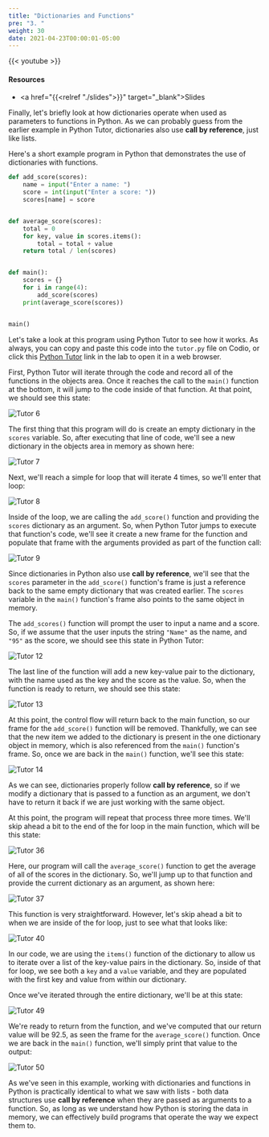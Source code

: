 ```yaml
---
title: "Dictionaries and Functions"
pre: "3. "
weight: 30
date: 2021-04-23T00:00:01-05:00
---
```


{{< youtube  >}}

#### Resources

* <a href="{{<relref "./slides">}}" target="_blank">Slides</a>

Finally, let's briefly look at how dictionaries operate when used as parameters to functions in Python. As we can probably guess from the earlier example in Python Tutor, dictionaries also use **call by reference**, just like lists.

Here's a short example program in Python that demonstrates the use of dictionaries with functions.

```python
def add_score(scores):
    name = input("Enter a name: ")
    score = int(input("Enter a score: "))
    scores[name] = score


def average_score(scores):
    total = 0
    for key, value in scores.items():
        total = total + value
    return total / len(scores)


def main():
    scores = {}
    for i in range(4):
        add_score(scores)
    print(average_score(scores))


main()
```

Let's take a look at this program using Python Tutor to see how it works. As always, you can copy and paste this code into the `tutor.py` file on Codio, or click this [Python Tutor](https://pythontutor.com/visualize.html#code=def%20add_score%28scores%29%3A%0A%20%20%20%20name%20%3D%20input%28%22Enter%20a%20name%3A%20%22%29%0A%20%20%20%20score%20%3D%20int%28input%28%22Enter%20a%20score%3A%20%22%29%29%0A%20%20%20%20scores%5Bname%5D%20%3D%20score%0A%0A%0Adef%20average_score%28scores%29%3A%0A%20%20%20%20total%20%3D%200%0A%20%20%20%20for%20key,%20value%20in%20scores.items%28%29%3A%0A%20%20%20%20%20%20%20%20total%20%3D%20total%20%2B%20value%0A%20%20%20%20return%20total%20/%20len%28scores%29%0A%0A%0Adef%20main%28%29%3A%0A%20%20%20%20scores%20%3D%20%7B%7D%0A%20%20%20%20for%20i%20in%20range%284%29%3A%0A%20%20%20%20%20%20%20%20add_score%28scores%29%0A%20%20%20%20print%28average_score%28scores%29%29%0A%0A%0Amain%28%29&cumulative=false&curInstr=0&heapPrimitives=nevernest&mode=display&origin=opt-frontend.js&py=3&rawInputLstJSON=%5B%5D&textReferences=false) link in the lab to open it in a web browser.

First, Python Tutor will iterate through the code and record all of the functions in the objects area. Once it reaches the call to the `main()` function at the bottom, it will jump to the code inside of that function. At that point, we should see this state:

![Tutor 6](/images/lab14/tutor14_6.png)

The first thing that this program will do is create an empty dictionary in the `scores` variable. So, after executing that line of code, we'll see a new dictionary in the objects area in memory as shown here:

![Tutor 7](/images/lab14/tutor14_7.png)

Next, we'll reach a simple for loop that will iterate $4$ times, so we'll enter that loop:

![Tutor 8](/images/lab14/tutor14_8.png)

Inside of the loop, we are calling the `add_score()` function and providing the `scores` dictionary as an argument. So, when Python Tutor jumps to execute that function's code, we'll see it create a new frame for the function and populate that frame with the arguments provided as part of the function call:

![Tutor 9](/images/lab14/tutor14_9.png)

Since dictionaries in Python also use **call by reference**, we'll see that the `scores` parameter in the `add_score()` function's frame is just a reference back to the same empty dictionary that was created earlier. The `scores` variable in the `main()` function's frame also points to the same object in memory. 

The `add_scores()` function will prompt the user to input a name and a score. So, if we assume that the user inputs the string `"Name"` as the name, and `"95"` as the score, we should see this state in Python Tutor:

![Tutor 12](/images/lab14/tutor14_12.png)

The last line of the function will add a new key-value pair to the dictionary, with the name used as the key and the score as the value. So, when the function is ready to return, we should see this state:

![Tutor 13](/images/lab14/tutor14_13.png)

At this point, the control flow will return back to the main function, so our frame for the `add_score()` function will be removed. Thankfully, we can see that the new item we added to the dictionary is present in the one dictionary object in memory, which is also referenced from the `main()` function's frame. So, once we are back in the `main()` function, we'll see this state:

![Tutor 14](/images/lab14/tutor14_14.png)

As we can see, dictionaries properly follow **call by reference**, so if we modify a dictionary that is passed to a function as an argument, we don't have to return it back if we are just working with the same object.

At this point, the program will repeat that process three more times. We'll skip ahead a bit to the end of the for loop in the main function, which will be this state:

![Tutor 36](/images/lab14/tutor14_36.png)

Here, our program will call the `average_score()` function to get the average of all of the scores in the dictionary. So, we'll jump up to that function and provide the current dictionary as an argument, as shown here:

![Tutor 37](/images/lab14/tutor14_37.png)

This function is very straightforward. However, let's skip ahead a bit to when we are inside of the for loop, just to see what that looks like:

![Tutor 40](/images/lab14/tutor14_40.png)

In our code, we are using the `items()` function of the dictionary to allow us to iterate over a list of the key-value pairs in the dictionary. So, inside of that for loop, we see both a `key` and a `value` variable, and they are populated with the first key and value from within our dictionary. 

Once we've iterated through the entire dictionary, we'll be at this state:

![Tutor 49](/images/lab14/tutor14_49.png)

We're ready to return from the function, and we've computed that our return value will be $92.5$, as seen the frame for the `average_score()` function. Once we are back in the `main()` function, we'll simply print that value to the output:

![Tutor 50](/images/lab14/tutor14_50.png)

As we've seen in this example, working with dictionaries and functions in Python is practically identical to what we saw with lists - both data structures use **call by reference** when they are passed as arguments to a function. So, as long as we understand how Python is storing the data in memory, we can effectively build programs that operate the way we expect them to.
